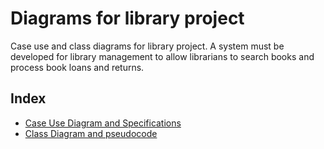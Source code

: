# Diagrams for library project

Case use and class diagrams for library project. A system must be developed for library management to allow librarians to search books and process book loans and returns.

## Index

- [Case Use Diagram and Specifications](caseuse)
- [Class Diagram and pseudocode](classdiagram)